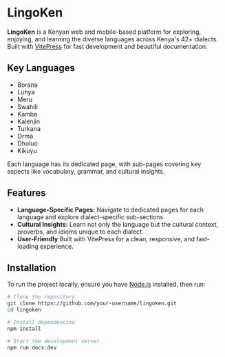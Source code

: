 # LingoKen

**LingoKen** is a Kenyan web and mobile-based platform for exploring, enjoying, and learning the diverse languages across Kenya's 42+ dialects. Built with [VitePress](https://vitepress.vuejs.org/) for fast development and beautiful documentation.

## Key Languages

- Borana
- Luhya
- Meru
- Swahili
- Kamba
- Kalenjin
- Turkana
- Orma
- Dholuo
- Kikuyu

Each language has its dedicated page, with sub-pages covering key aspects like vocabulary, grammar, and cultural insights.

## Features

- **Language-Specific Pages:** Navigate to dedicated pages for each language and explore dialect-specific sub-sections.
- **Cultural Insights:** Learn not only the language but the cultural context, proverbs, and idioms unique to each dialect.
- **User-Friendly** Built with VitePress for a clean, responsive, and fast-loading experience.

## Installation

To run the project locally, ensure you have [Node.js](https://nodejs.org/) installed, then run:

```bash
# Clone the repository
git clone https://github.com/your-username/lingoken.git
cd lingoken

# Install dependencies
npm install

# Start the development server
npm run docs:dev